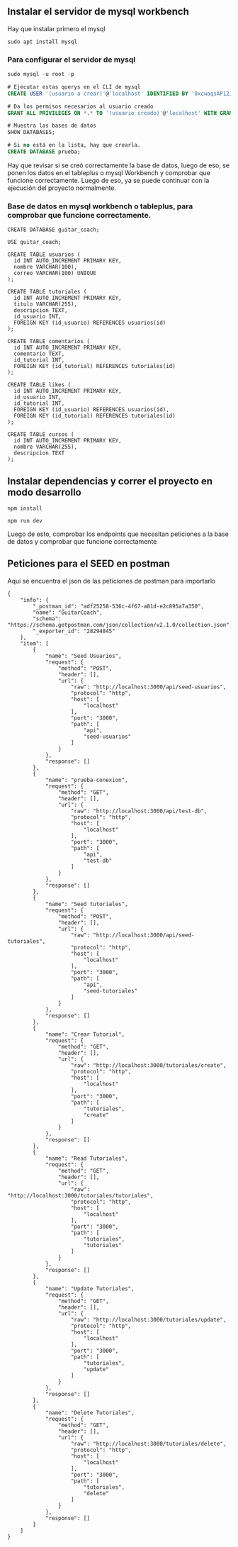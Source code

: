 ## Instalar el servidor de mysql workbench

Hay que instalar primero el mysql 
```
sudo apt install mysql 
```
### Para configurar el servidor de mysql
```sql
sudo mysql -u root -p

# Ejecutar estas querys en el CLI de mysql
CREATE USER '(usuario a crear)'@'localhost' IDENTIFIED BY '0xcwaqsAP1234!';

# Da los permisos necesarios al usuario creado
GRANT ALL PRIVILEGES ON *.* TO '(usuario creado)'@'localhost' WITH GRANT OPTION;

# Muestra las bases de datos
SHOW DATABASES;

# Si no está en la lista, hay que crearla.
CREATE DATABASE prueba;
```
Hay que revisar si se creó correctamente la base de datos, luego de eso, se ponen los datos en el tableplus o mysql Workbench y comprobar que funcione correctamente.
Luego de eso, ya se puede continuar con la ejecución del proyecto normalmente.

### Base de datos en mysql workbench o tableplus, para comprobar que funcione correctamente.

```
CREATE DATABASE guitar_coach;

USE guitar_coach;

CREATE TABLE usuarios (
  id INT AUTO_INCREMENT PRIMARY KEY,
  nombre VARCHAR(100),
  correo VARCHAR(100) UNIQUE
);

CREATE TABLE tutoriales (
  id INT AUTO_INCREMENT PRIMARY KEY,
  titulo VARCHAR(255),
  descripcion TEXT,
  id_usuario INT,
  FOREIGN KEY (id_usuario) REFERENCES usuarios(id)
);

CREATE TABLE comentarios (
  id INT AUTO_INCREMENT PRIMARY KEY,
  comentario TEXT,
  id_tutorial INT,
  FOREIGN KEY (id_tutorial) REFERENCES tutoriales(id)
);

CREATE TABLE likes (
  id INT AUTO_INCREMENT PRIMARY KEY,
  id_usuario INT,
  id_tutorial INT,
  FOREIGN KEY (id_usuario) REFERENCES usuarios(id),
  FOREIGN KEY (id_tutorial) REFERENCES tutoriales(id)
);

CREATE TABLE cursos (
  id INT AUTO_INCREMENT PRIMARY KEY,
  nombre VARCHAR(255),
  descripcion TEXT
);
```

## Instalar dependencias y correr el proyecto en modo desarrollo
```
npm install

npm run dev

```

Luego de esto, comprobar los endpoints que necesitan peticiones a la base de datos y comprobar que funcione correctamente
## Peticiones para el SEED en postman

Aquí se encuentra el json de las peticiones de postman para importarlo

```
{
	"info": {
		"_postman_id": "adf25258-536c-4f67-a81d-e2c895a7a350",
		"name": "GuitarCoach",
		"schema": "https://schema.getpostman.com/json/collection/v2.1.0/collection.json",
		"_exporter_id": "28294845"
	},
	"item": [
		{
			"name": "Seed Usuarios",
			"request": {
				"method": "POST",
				"header": [],
				"url": {
					"raw": "http://localhost:3000/api/seed-usuarios",
					"protocol": "http",
					"host": [
						"localhost"
					],
					"port": "3000",
					"path": [
						"api",
						"seed-usuarios"
					]
				}
			},
			"response": []
		},
		{
			"name": "prueba-conexion",
			"request": {
				"method": "GET",
				"header": [],
				"url": {
					"raw": "http://localhost:3000/api/test-db",
					"protocol": "http",
					"host": [
						"localhost"
					],
					"port": "3000",
					"path": [
						"api",
						"test-db"
					]
				}
			},
			"response": []
		},
		{
			"name": "Seed tutoriales",
			"request": {
				"method": "POST",
				"header": [],
				"url": {
					"raw": "http://localhost:3000/api/seed-tutoriales",
					"protocol": "http",
					"host": [
						"localhost"
					],
					"port": "3000",
					"path": [
						"api",
						"seed-tutoriales"
					]
				}
			},
			"response": []
		},
		{
			"name": "Crear Tutorial",
			"request": {
				"method": "GET",
				"header": [],
				"url": {
					"raw": "http://localhost:3000/tutoriales/create",
					"protocol": "http",
					"host": [
						"localhost"
					],
					"port": "3000",
					"path": [
						"tutoriales",
						"create"
					]
				}
			},
			"response": []
		},
		{
			"name": "Read Tutoriales",
			"request": {
				"method": "GET",
				"header": [],
				"url": {
					"raw": "http://localhost:3000/tutoriales/tutoriales",
					"protocol": "http",
					"host": [
						"localhost"
					],
					"port": "3000",
					"path": [
						"tutoriales",
						"tutoriales"
					]
				}
			},
			"response": []
		},
		{
			"name": "Update Tutoriales",
			"request": {
				"method": "GET",
				"header": [],
				"url": {
					"raw": "http://localhost:3000/tutoriales/update",
					"protocol": "http",
					"host": [
						"localhost"
					],
					"port": "3000",
					"path": [
						"tutoriales",
						"update"
					]
				}
			},
			"response": []
		},
		{
			"name": "Delete Tutoriales",
			"request": {
				"method": "GET",
				"header": [],
				"url": {
					"raw": "http://localhost:3000/tutoriales/delete",
					"protocol": "http",
					"host": [
						"localhost"
					],
					"port": "3000",
					"path": [
						"tutoriales",
						"delete"
					]
				}
			},
			"response": []
		}
	]
}
```